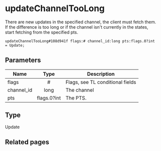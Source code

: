 # updateChannelTooLong
There are new updates in the specified channel, the client must fetch them.
If the difference is too long or if the channel isn't currently in the states, start fetching from the specified pts.

```
updateChannelTooLong#108d941f flags:# channel_id:long pts:flags.0?int = Update;
```

## Parameters
| Name | Type | Description |
| ---- | :----: | ----------- |
| flags | # | Flags, see TL conditional fields |
| channel_id | long | The channel |
| pts | flags.0?int | The PTS. |


## Type
Update

## Related pages
